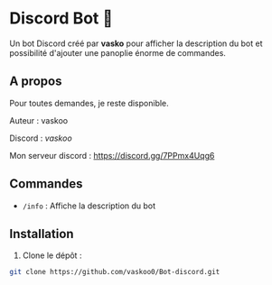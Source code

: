 # Discord Bot 🤖

Un bot Discord créé par **vasko** pour afficher la description du bot et possibilité d'ajouter une panoplie énorme de commandes.

## A propos ## 

Pour toutes demandes, je reste disponible.

Auteur : vaskoo

Discord : _vaskoo_

Mon serveur discord : https://discord.gg/7PPmx4Uqg6

## Commandes ## 

- `/info` : Affiche la description du bot

## Installation ## 

1. Clone le dépôt :
```bash
git clone https://github.com/vaskoo0/Bot-discord.git


